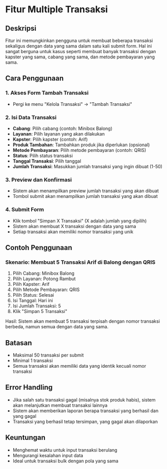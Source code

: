 # Fitur Multiple Transaksi

## Deskripsi

Fitur ini memungkinkan pengguna untuk membuat beberapa transaksi sekaligus dengan data yang sama dalam satu kali submit form. Hal ini sangat berguna untuk kasus seperti membuat banyak transaksi dengan kapster yang sama, cabang yang sama, dan metode pembayaran yang sama.

## Cara Penggunaan

### 1. Akses Form Tambah Transaksi

-   Pergi ke menu "Kelola Transaksi" → "Tambah Transaksi"

### 2. Isi Data Transaksi

-   **Cabang**: Pilih cabang (contoh: Minibox Balong)
-   **Layanan**: Pilih layanan yang akan dilakukan
-   **Kapster**: Pilih kapster (contoh: Arif)
-   **Produk Tambahan**: Tambahkan produk jika diperlukan (opsional)
-   **Metode Pembayaran**: Pilih metode pembayaran (contoh: QRIS)
-   **Status**: Pilih status transaksi
-   **Tanggal Transaksi**: Pilih tanggal
-   **Jumlah Transaksi**: Masukkan jumlah transaksi yang ingin dibuat (1-50)

### 3. Preview dan Konfirmasi

-   Sistem akan menampilkan preview jumlah transaksi yang akan dibuat
-   Tombol submit akan menampilkan jumlah transaksi yang akan dibuat

### 4. Submit Form

-   Klik tombol "Simpan X Transaksi" (X adalah jumlah yang dipilih)
-   Sistem akan membuat X transaksi dengan data yang sama
-   Setiap transaksi akan memiliki nomor transaksi yang unik

## Contoh Penggunaan

### Skenario: Membuat 5 Transaksi Arif di Balong dengan QRIS

1. Pilih Cabang: Minibox Balong
2. Pilih Layanan: Potong Rambut
3. Pilih Kapster: Arif
4. Pilih Metode Pembayaran: QRIS
5. Pilih Status: Selesai
6. Isi Tanggal: Hari ini
7. Isi Jumlah Transaksi: 5
8. Klik "Simpan 5 Transaksi"

Hasil: Sistem akan membuat 5 transaksi terpisah dengan nomor transaksi berbeda, namun semua dengan data yang sama.

## Batasan

-   Maksimal 50 transaksi per submit
-   Minimal 1 transaksi
-   Semua transaksi akan memiliki data yang identik kecuali nomor transaksi

## Error Handling

-   Jika salah satu transaksi gagal (misalnya stok produk habis), sistem akan melanjutkan membuat transaksi lainnya
-   Sistem akan memberikan laporan berapa transaksi yang berhasil dan yang gagal
-   Transaksi yang berhasil tetap tersimpan, yang gagal akan dilaporkan

## Keuntungan

-   Menghemat waktu untuk input transaksi berulang
-   Mengurangi kesalahan input data
-   Ideal untuk transaksi bulk dengan pola yang sama
